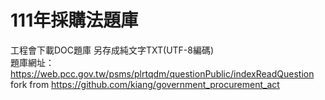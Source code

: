 # 111年採購法題庫 
工程會下載DOC題庫 另存成純文字TXT(UTF-8編碼)  
題庫網址：https://web.pcc.gov.tw/psms/plrtqdm/questionPublic/indexReadQuestion  
fork from https://github.com/kiang/government_procurement_act
